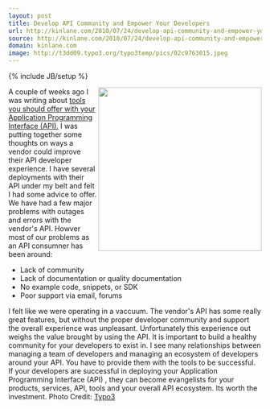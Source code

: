```yaml
---
layout: post
title: Develop API Community and Empower Your Developers
url: http://kinlane.com/2010/07/24/develop-api-community-and-empower-your-developers/
source: http://kinlane.com/2010/07/24/develop-api-community-and-empower-your-developers/
domain: kinlane.com
image: http://t3dd09.typo3.org/typo3temp/pics/02c9763015.jpeg
---
```

{% include JB/setup %}

<p>
     <a href="http://t3dd09.typo3.org/home.html" target="_blank"><img class="alignnone c1" title="Developer Community" src="http://t3dd09.typo3.org/typo3temp/pics/02c9763015.jpeg" alt="" width="325" align="right" /></a>A couple of weeks ago I was writing about <a href="http://www.kinlane.com/2010/07/tools-you-should-offer-with-your-application-program-interface-api/">tools you should offer with your Application Programming Interface (API).</a> I was putting together some thoughts on ways a vendor could improve their API developer experience. I have several deployments with their API under my belt and felt I had some advice to offer. We have had a few major problems with outages and errors with the vendor's API. Howver most of our problems as an API consumner has been around:
</p>
<ul class="mainlist">
     <li>Lack of community
     </li>
     <li>Lack of documentation or quality documentation
     </li>
     <li>No example code, snippets, or SDK
     </li>
     <li>Poor support via email, forums
     </li>
</ul>
<p>
     I felt like we were operating in a vaccuum. The vendor's API has some really great features, but without the proper developer community and support the overall experience was unpleasant. Unfortunately this experience out weighs the value brought by using the API. It is important to build a healthy community for your developers to exist in. I see many relationships between managing a team of developers and managing an ecosystem of developers around your API. You have to provide them with the tools to be successful. If your developers are successful in deploying your Application Programming Interface (API) , they can become evangelists for your products, services, API, tools and your overall API ecosystem. Its worth the investment. Photo Credit: <a href="http://t3dd09.typo3.org/home.html" target="_blank">Typo3</a>
</p>